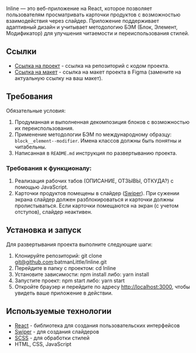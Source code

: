 Inline — это веб-приложение на React, которое позволяет пользователям просматривать карточки продуктов с возможностью взаимодействия через слайдер. Приложение поддерживает адаптивный дизайн и учитывает методологию БЭМ (Блок, Элемент, Модификатор) для улучшения читаемости и переиспользования стилей.

## Ссылки

- [Ссылка на проект](https://github.com/batmanLittle/Inline) - ссылка на репозиторий с кодом проекта.
- [Ссылка на макет](https://www.figma.com/file/ваш_макет_link) - ссылка на макет проекта в Figma (замените на актуальную ссылку на ваш макет).

## Требования

Обязательные условия:

1. Продуманная и выполненная декомпозиция блоков с возможностью их переиспользования.
2. Применение методологии БЭМ по международному образцу: `block__element--modifier`. Имена классов должны быть понятны и читабельны.
3. Написанная в `README.md` инструкция по развертыванию проекта.

### Требования к функционалу:

1. Реализация рабочих табов (ОПИСАНИЕ, ОТЗЫВЫ, ОТКУДА?) с помощью JavaScript.
2. Карточки продуктов помещены в слайдер ([Swiper](https://swiperjs.com/)). При сужении экрана слайдер должен разблокироваться и карточки должны пролистываться. Если карточки помещаются на экран (с учетом отступов), слайдер неактивен.

## Установка и запуск

Для развертывания проекта выполните следующие шаги:

1. Клонируйте репозиторий: git clone git@github.com:batmanLittle/Inline.git
2. Перейдите в папку с проектом: cd Inline
3. Установите зависимости: npm install
   либо: yarn install
4. Запустите проект: npm start
   либо: yarn start
5. Откройте браузер и перейдите по адресу [http://localhost:3000](http://localhost:3000), чтобы увидеть ваше приложение в действии.

## Используемые технологии

- [React](https://reactjs.org/) - библиотека для создания пользовательских интерфейсов
- [Swiper](https://swiperjs.com/) - для создания слайдеров
- [SCSS](https://sass-lang.com/) - для обработки стилей
- HTML, CSS, JavaScript
